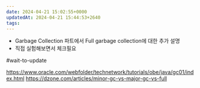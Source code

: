 ```yaml
---
date: 2024-04-21 15:02:55+0000
updatedAt: 2024-04-21 15:44:53+2640
tags: 
---
```

- Garbage Collection 파트에서 Full garbage collection에 대한 추가 설명
- 직접 실험해보면서 체크필요

#wait-to-update 

https://www.oracle.com/webfolder/technetwork/tutorials/obe/java/gc01/index.html
https://dzone.com/articles/minor-gc-vs-major-gc-vs-full